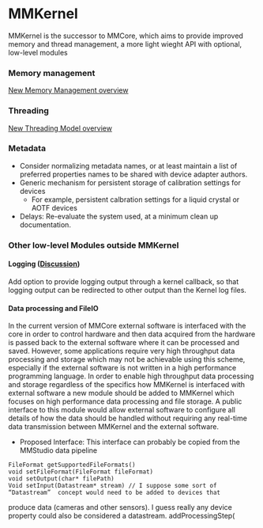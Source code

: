 # MMKernel

MMKernel is the successor to MMCore, which aims to provide improved memory and thread management, a more light wieght API with optional, low-level modules

### Memory management
[New Memory Management overview](memory_management.md)


### Threading
[New Threading Model overview](threading.md)  


### Metadata
- Consider normalizing metadata names, or at least maintain a list of preferred properties names to be shared with device adapter authors.
- Generic mechanism for persistent storage of calibration settings for devices
    - For example, persistent calbration settings for a liquid crystal or AOTF devices
- Delays: Re-evaluate the system used, at a minimum clean up documentation.


### Other low-level Modules outside MMKernel

#### Logging ([Discussion](https://github.com/micro-manager/futureMMCore/issues/12))

Add option to provide logging output through a kernel callback, so that logging output can be redirected to other output than the Kernel log files.


#### Data processing and FileIO
In the current version of MMCore external software is interfaced with the core in order to control hardware and then data acquired from the hardware is passed back to the external software where it can be processed and saved. However, some applications require very high throughput data processing and storage which may not be achievable using this scheme, especially if the external software is not written in a high performance programming language. In order to enable high throughput data processing and storage regardless of the specifics how MMKernel is interfaced with external software a new module should be added to MMKernel which focuses on high performance data processing and file storage. A public interface to this module would allow external software to configure all details of how the data should be handled without requiring any real-time data transmission between MMKernel and the external software.

* Proposed Interface: This interface can probably be copied from the MMStudio data pipeline
```
FileFormat getSupportedFileFormats()
void setFileFormat(FileFormat fileFormat)
void setOutput(char* filePath)
Void setInput(Datastream* stream) // I suppose some sort of “Datastream”  concept would need to be added to devices that 
```
produce data (cameras and other sensors). I guess really any device property could also be considered a datastream.
    addProcessingStep(
